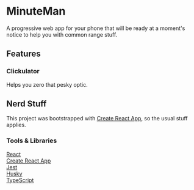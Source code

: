 # MinuteMan

A progressive web app for your phone that will be ready at a moment's notice to help you with common range stuff.

## Features
### Clickulator
Helps you zero that pesky optic.

## Nerd Stuff
This project was bootstrapped with [Create React App](https://github.com/facebook/create-react-app), so the usual stuff applies.

### Tools & Libraries
[React](https://reactjs.org/)  
[Create React App](https://github.com/facebook/create-react-app)  
[Jest](https://jestjs.io/)   
[Husky](https://github.com/typicode/husky)  
[TypeScript](https://www.typescriptlang.org/)   
